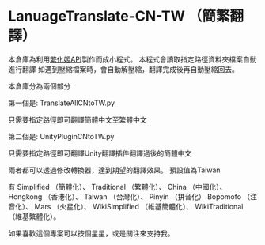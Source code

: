 # LanuageTranslate-CN-TW （簡繁翻譯）

本倉庫為利用[繁化姬API](https://zhconvert.org)製作而成小程式。
本程式會讀取指定路徑資料夾檔案自動進行翻譯
如遇到壓縮檔案時，會自動解壓縮，翻譯完成後再自動壓縮回去。

本倉庫分為兩個部分

第一個是: TranslateAllCNtoTW.py

只需要指定路徑即可翻譯簡體中文至繁體中文

第二個是: UnityPluginCNtoTW.py

只需要指定路徑即可翻譯Unity翻譯插件翻譯過後的簡體中文

兩者都可以透過修改轉換器，達到期望的翻譯效果。
預設值為Taiwan

有 Simplified （簡體化）、 Traditional （繁體化）、 China （中國化）、 Hongkong （香港化）、 Taiwan （台灣化）、 Pinyin （拼音化） Bopomofo （注音化）、 Mars （火星化）、 WikiSimplified （維基簡體化）、 WikiTraditional （維基繁體化）。

如果喜歡這個專案可以按個星星，或是關注來支持我。

